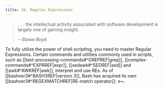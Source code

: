 ```yaml
---
title: 18. Regular Expressions
---
```


> . . . the intellectual activity associated with software development is largely one of gaining insight.
>
>--<cite>Stowe Boyd</cite>

To fully utilize the power of shell scripting, you need to master Regular Expressions. Certain commands and utilities commonly used in scripts, such as [[text-processing-commands#^GREPREF|grep]], [[complex-commands#^EXPRREF|expr]], [[sedawk#^SEDREF|sed]] and [[awk#^AWKREF|awk]], interpret and use REs. As of [[bashver3#^BASH3REF|version 3]], Bash has acquired its own [[bashver3#^REGEXMATCHREF|RE-match operator]]: **=~**.
